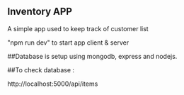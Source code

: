 ## Inventory APP

A simple app used to keep track of customer list 

 "npm run dev" to start app client & server

##Database is setup using mongodb, express and nodejs.

##To check database :

http://localhost:5000/api/items


